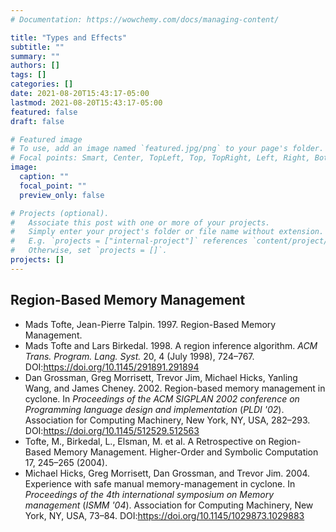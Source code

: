 ```yaml
---
# Documentation: https://wowchemy.com/docs/managing-content/

title: "Types and Effects"
subtitle: ""
summary: ""
authors: []
tags: []
categories: []
date: 2021-08-20T15:43:17-05:00
lastmod: 2021-08-20T15:43:17-05:00
featured: false
draft: false

# Featured image
# To use, add an image named `featured.jpg/png` to your page's folder.
# Focal points: Smart, Center, TopLeft, Top, TopRight, Left, Right, BottomLeft, Bottom, BottomRight.
image:
  caption: ""
  focal_point: ""
  preview_only: false

# Projects (optional).
#   Associate this post with one or more of your projects.
#   Simply enter your project's folder or file name without extension.
#   E.g. `projects = ["internal-project"]` references `content/project/deep-learning/index.md`.
#   Otherwise, set `projects = []`.
projects: []
---
```


## Region-Based Memory Management
- Mads Tofte, Jean-Pierre Talpin. 1997. Region-Based Memory Management.
- Mads Tofte and Lars Birkedal. 1998. A region inference algorithm. <i>ACM Trans. Program. Lang. Syst.</i> 20, 4 (July 1998), 724–767. DOI:https://doi.org/10.1145/291891.291894
- Dan Grossman, Greg Morrisett, Trevor Jim, Michael Hicks, Yanling Wang, and James Cheney. 2002. Region-based memory management in cyclone. In <i>Proceedings of the ACM SIGPLAN 2002 conference on Programming language design and implementation</i> (<i>PLDI '02</i>). Association for Computing Machinery, New York, NY, USA, 282–293. DOI:https://doi.org/10.1145/512529.512563
- Tofte, M., Birkedal, L., Elsman, M. et al. A Retrospective on Region-Based Memory Management. Higher-Order and Symbolic Computation 17, 245–265 (2004).
- Michael Hicks, Greg Morrisett, Dan Grossman, and Trevor Jim. 2004. Experience with safe manual memory-management in cyclone. In <i>Proceedings of the 4th international symposium on Memory management</i> (<i>ISMM '04</i>). Association for Computing Machinery, New York, NY, USA, 73–84. DOI:https://doi.org/10.1145/1029873.1029883

